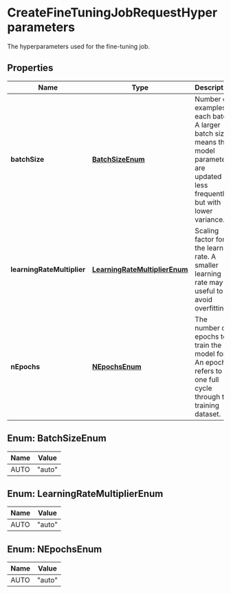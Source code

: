 

# CreateFineTuningJobRequestHyperparameters

The hyperparameters used for the fine-tuning job.

## Properties

| Name | Type | Description | Notes |
|------------ | ------------- | ------------- | -------------|
|**batchSize** | [**BatchSizeEnum**](#BatchSizeEnum) | Number of examples in each batch. A larger batch size means that model parameters are updated less frequently, but with lower variance.  |  [optional] |
|**learningRateMultiplier** | [**LearningRateMultiplierEnum**](#LearningRateMultiplierEnum) | Scaling factor for the learning rate. A smaller learning rate may be useful to avoid overfitting.  |  [optional] |
|**nEpochs** | [**NEpochsEnum**](#NEpochsEnum) | The number of epochs to train the model for. An epoch refers to one full cycle  through the training dataset.  |  [optional] |



## Enum: BatchSizeEnum

| Name | Value |
|---- | -----|
| AUTO | &quot;auto&quot; |



## Enum: LearningRateMultiplierEnum

| Name | Value |
|---- | -----|
| AUTO | &quot;auto&quot; |



## Enum: NEpochsEnum

| Name | Value |
|---- | -----|
| AUTO | &quot;auto&quot; |



